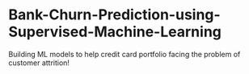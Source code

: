 # Bank-Churn-Prediction-using-Supervised-Machine-Learning
Building ML models to help credit card portfolio facing the problem of customer attrition!
